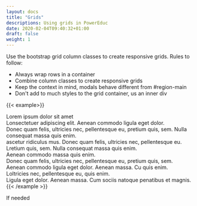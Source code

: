 ```yaml
---
layout: docs
title: "Grids"
descriptions: Using grids in PowerEduc
date: 2020-02-04T09:40:32+01:00
draft: false
weight: 1
---
```


Use the bootstrap grid column classes to create responsive grids. Rules to follow:

* Always wrap rows in a container
* Combine column classes to create responsive grids
* Keep the context in mind, modals behave different from #region-main
* Don't add to much styles to the grid container, us an inner div


{{< example>}}
<div class="container-fluid">
  <div class="row">
    <div class="col-6 col-md-4 col-lg-3 col-xl-2 mb-3">
      <div class="inner h-100 border p-1">
      Lorem ipsum dolor sit amet
      </div>
    </div>
    <div class="col-6 col-md-4 col-lg-3 col-xl-2 mb-3">
      <div class="inner h-100 border p-1">
      Lonsectetuer adipiscing elit. Aenean commodo ligula eget dolor.
      </div>
    </div>
    <div class="col-6 col-md-4 col-lg-3 col-xl-2 mb-3">
      <div class="inner h-100 border p-1">
      Donec quam felis, ultricies nec, pellentesque eu, pretium quis, sem. Nulla consequat massa quis enim.
      </div>
    </div>
    <div class="col-6 col-md-4 col-lg-3 col-xl-2 mb-3">
      <div class="inner h-100 border p-1">
    ascetur ridiculus mus. Donec quam felis, ultricies nec, pellentesque eu.
      </div>
    </div>
    <div class="col-6 col-md-4 col-lg-3 col-xl-2 mb-3">
      <div class="inner h-100 border p-1">
    Lretium quis, sem. Nulla consequat massa quis enim.
      </div>
    </div>
    <div class="col-6 col-md-4 col-lg-3 col-xl-2 mb-3">
      <div class="inner h-100 border p-1">
    Aenean commodo massa quis enim.
      </div>
    </div>
    <div class="col-6 col-md-4 col-lg-3 col-xl-2 mb-3">
      <div class="inner h-100 border p-1">
    Donec quam felis, ultricies nec, pellentesque eu, pretium quis, sem.
      </div>
    </div>
    <div class="col-6 col-md-4 col-lg-3 col-xl-2 mb-3">
      <div class="inner h-100 border p-1">
    Aenean commodo ligula eget dolor. Aenean massa. Cu quis enim.
      </div>
    </div>
    <div class="col-6 col-md-4 col-lg-3 col-xl-2 mb-3">
      <div class="inner h-100 border p-1">
    Loltricies nec, pellentesque eu, quis enim.
      </div>
    </div>
    <div class="col-6 col-md-4 col-lg-3 col-xl-2 mb-3">
      <div class="inner h-100 border p-1">
    Ligula eget dolor. Aenean massa. Cum sociis natoque penatibus et magnis.
      </div>
    </div>
  </div>
</div>
{{< /example >}}

If needed
